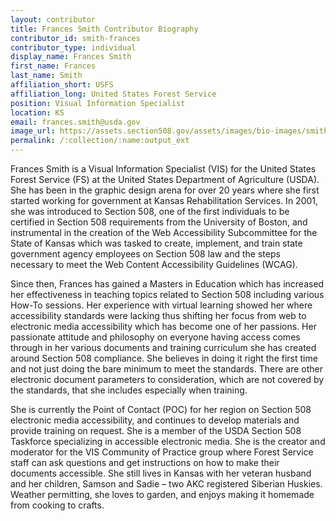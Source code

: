 ```yaml
---
layout: contributor
title: Frances Smith Contributor Biography
contributor_id: smith-frances
contributor_type: individual
display_name: Frances Smith
first_name: Frances
last_name: Smith
affiliation_short: USFS
affiliation_long: United States Forest Service
position: Visual Information Specialist
location: KS
email: frances.smith@usda.gov
image_url: https://assets.section508.gov/assets/images/bio-images/smith-frances-1.jpg
permalink: /:collection/:name:output_ext
---
```

Frances Smith is a Visual Information Specialist (VIS) for the United States Forest Service (FS) at the United States Department of Agriculture (USDA). She has been in the graphic design arena for over 20 years where she first started working for government at Kansas Rehabilitation Services. In 2001, she was introduced to Section 508, one of the first individuals to be certified in Section 508 requirements from the University of Boston, and instrumental in the creation of the Web Accessibility Subcommittee for the State of Kansas which was tasked to create, implement, and train state government agency employees on Section 508 law and the steps necessary to meet the Web Content Accessibility Guidelines (WCAG).

Since then, Frances has gained a Masters in Education which has increased her effectiveness in teaching topics related to Section 508 including various How-To sessions. Her experience with virtual learning showed her where accessibility standards were lacking thus shifting her focus from web to electronic media accessibility which has become one of her passions. Her passionate attitude and philosophy on everyone having access comes through in her various documents and training curriculum she has created around Section 508 compliance. She believes in doing it right the first time and not just doing the bare minimum to meet the standards. There are other electronic document parameters to consideration, which are not covered by the standards, that she includes especially when training.

She is currently the Point of Contact (POC) for her region on Section 508 electronic media accessibility, and continues to develop materials and provide training on request. She is a member of the USDA Section 508 Taskforce specializing in accessible electronic media. She is the creator and moderator for the VIS Community of Practice group where Forest Service staff can ask questions and get instructions on how to make their documents accessible. She still lives in Kansas with her veteran husband and her children, Samson and Sadie – two AKC registered Siberian Huskies. Weather permitting, she loves to garden, and enjoys making it homemade from cooking to crafts.